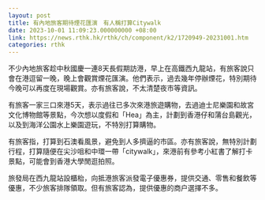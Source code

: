 ```yaml
---
layout: post
title: 有內地旅客期待煙花匯演　有人稱打算Citywalk
date: 2023-10-01 11:09:23.000000000 +08:00
link: https://news.rthk.hk/rthk/ch/component/k2/1720949-20231001.htm
categories: rthk
---
```


不少內地旅客趁中秋國慶一連8天長假期訪港，早上在高鐵西九龍站，有旅客說只會在港逗留一晚，晚上會觀賞煙花匯演。他們表示，過去幾年停辦煙花，特別期待今晚可以再度在現場觀賞。亦有旅客說，不太清楚夜市等資訊。

有旅客一家三口來港5天，表示過往已多次來港旅遊購物，去過迪士尼樂園和故宮文化博物館等景點，今次想以度假和「Hea」為主，計劃到香港仔和蒲台島觀光，以及到海洋公園水上樂園遊玩，不特別打算購物。

有旅客指，打算到石澳看風景，避免到人多擠逼的市區。亦有旅客說，無特別計劃行程，打算隨便在尖沙咀和中環一帶「citywalk」，來港前有參考小紅書了解打卡景點，可能會到香港大學閒逛拍照。

旅發局在西九龍站設櫃枱，向抵港旅客派發電子優惠券，提供交通、零售和餐飲等優惠，不少旅客排隊領取。但有旅客認為，提供優惠的商户選擇不多。

